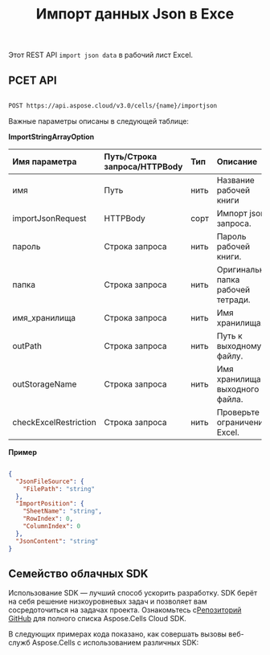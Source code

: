 ﻿---
title: Импорт данных Json в Exce
second_title: Aspose.Cells Cloud Documen
linktitle: Импорт Jso
type: docs
url: /ru/import-json-data-into-excel/
aliases: [ /import/json/]
keywords: Import Json data into Excel
description: Aspose.Cells Cloud REST API поддерживает импорт строковых массивов данных в файлы Excel. SDK поддерживает различные языки разработки, включая Android, C#, Go, Java, NodeJS, Perl, PHP, Python, Ruby и Swift.
weight: 40
kwords: Excel, Office Облако, REST API, Электронная таблица, PDF, CSV, Json, Markdown, Импорт данных Json в Excel
---
Этот REST API `import json data` в рабочий лист Excel.

## РСЕT API

```bash

POST https://api.aspose.cloud/v3.0/cells/{name}/importjson

```

Важные параметры описаны в следующей таблице:

**ImportStringArrayOption**

|Имя параметра| Путь/Строка запроса/HTTPBody|Тип|Описание|
|:- |:- |:- |:- |
| имя| Путь| нить| Название рабочей книги|
| importJsonRequest| HTTPBody| сорт| Импорт json-запроса.|
| пароль| Строка запроса| нить| Пароль рабочей книги.|
| папка| Строка запроса| нить| Оригинальная папка рабочей тетради.|
| имя_хранилища| Строка запроса| нить| Имя хранилища.|
| outPath| Строка запроса| нить| Путь к выходному файлу.|
| outStorageName| Строка запроса| нить| Имя хранилища выходного файла.|
| checkExcelRestriction| Строка запроса| нить| Проверьте ограничение Excel.|

**Пример**

```json

{
  "JsonFileSource": {
    "FilePath": "string"
  },
  "ImportPosition": {
    "SheetName": "string",
    "RowIndex": 0,
    "ColumnIndex": 0
  },
  "JsonContent": "string"
}

```

## Семейство облачных SDK

 Использование SDK — лучший способ ускорить разработку. SDK берёт на себя решение низкоуровневых задач и позволяет вам сосредоточиться на задачах проекта. Ознакомьтесь с[Репозиторий GitHub](https://github.com/aspose-cells-cloud) для полного списка Aspose.Cells Cloud SDK.

В следующих примерах кода показано, как совершать вызовы веб-служб Aspose.Cells с использованием различных SDK:
